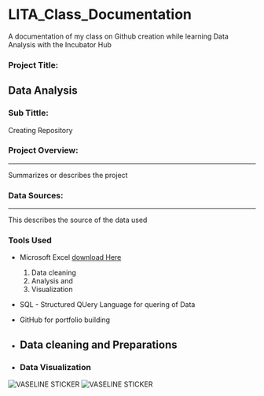 # LITA_Class_Documentation
A documentation of my class on Github creation while learning Data Analysis with the Incubator Hub

### Project Title: 
Data Analysis
---
### Sub Tittle: 
Creating Repository

### Project Overview:
---
Summarizes or describes the project

### Data Sources:
---
This describes the source of the data used

### Tools Used
- Microsoft Excel [download Here](https://www.microsoft.com)
  1. Data cleaning
  2. Analysis and
  3. Visualization
- SQL - Structured QUery Language for quering of Data
- GitHub for portfolio building

- ## Data cleaning and Preparations

- ### Data Visualization
![VASELINE STICKER](https://github.com/user-attachments/assets/3fb4be28-ea71-4307-9ef7-e44098caeba4)
![VASELINE STICKER](https://github.com/user-attachments/assets/39d9395e-fdc8-4999-add1-82c9e4a8bab0)

 

